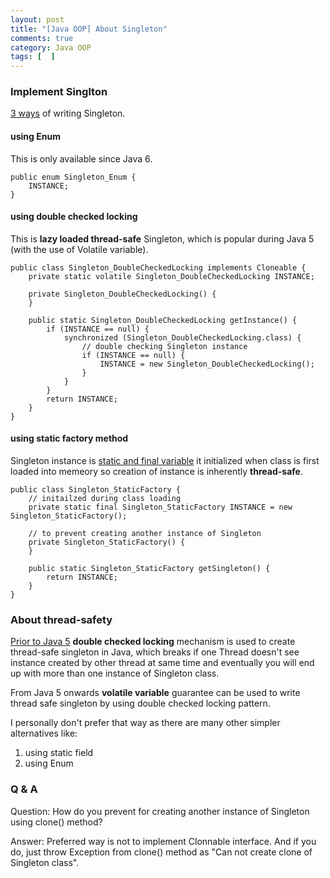 ```yaml
---
layout: post
title: "[Java OOP] About Singleton"
comments: true
category: Java OOP
tags: [  ]
---
```


### Implement Singlton

[3 ways](http://javarevisited.blogspot.sg/2012/07/why-enum-singleton-are-better-in-java.html) of writing Singleton. 

#### using Enum

This is only available since Java 6.

	public enum Singleton_Enum {
		INSTANCE;
	}

#### using double checked locking

This is __lazy loaded thread-safe__ Singleton, which is popular during Java 5 (with the use of Volatile variable). 

	public class Singleton_DoubleCheckedLocking implements Cloneable {
		private static volatile Singleton_DoubleCheckedLocking INSTANCE;

		private Singleton_DoubleCheckedLocking() {
		}

		public static Singleton_DoubleCheckedLocking getInstance() {
			if (INSTANCE == null) {
				synchronized (Singleton_DoubleCheckedLocking.class) {
					// double checking Singleton instance
					if (INSTANCE == null) {
						INSTANCE = new Singleton_DoubleCheckedLocking();
					}
				}
			}
			return INSTANCE;
		}
	}

#### using static factory method

Singleton instance is [static and final variable](http://javarevisited.blogspot.sg/2012/07/why-enum-singleton-are-better-in-java.html) it initialized when class is first loaded into memeory so creation of instance is inherently __thread-safe__. 

	public class Singleton_StaticFactory {
		// initailzed during class loading
		private static final Singleton_StaticFactory INSTANCE = new Singleton_StaticFactory();

		// to prevent creating another instance of Singleton
		private Singleton_StaticFactory() {
		}

		public static Singleton_StaticFactory getSingleton() {
			return INSTANCE;
		}
	}

### About thread-safety

[Prior to Java 5](http://javarevisited.blogspot.sg/2012/12/how-to-create-thread-safe-singleton-in-java-example.html) __double checked locking__ mechanism is used to create thread-safe singleton in Java, which breaks if one Thread doesn't see instance created by other thread at same time and eventually you will end up with more than one instance of Singleton class. 

From Java 5 onwards __volatile variable__ guarantee can be used to write thread safe singleton by using double checked locking pattern. 

I personally don't prefer that way as there are many other simpler alternatives like: 

1. using static field
1. using Enum 

### Q & A

Question: How do you prevent for creating another instance of Singleton using clone() method?

Answer: Preferred way is not to implement Clonnable interface. And if you do, just throw Exception from clone() method as "Can not create clone of Singleton class". 
